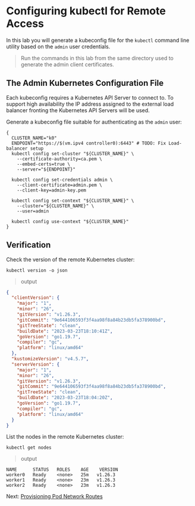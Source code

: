 # Configuring kubectl for Remote Access

In this lab you will generate a kubeconfig file for the `kubectl` command line utility based on the `admin` user credentials.

> Run the commands in this lab from the same directory used to generate the admin client certificates.

## The Admin Kubernetes Configuration File

Each kubeconfig requires a Kubernetes API Server to connect to. To support high availability the IP address assigned to the external load balancer fronting the Kubernetes API Servers will be used.

Generate a kubeconfig file suitable for authenticating as the `admin` user:

```shell
{
  CLUSTER_NAME="k0"
  ENDPOINT="https://$(vm.ipv4 controller0):6443" # TODO: Fix Load-balancer setup
  kubectl config set-cluster "${CLUSTER_NAME}" \
    --certificate-authority=ca.pem \
    --embed-certs=true \
    --server="${ENDPOINT}"

  kubectl config set-credentials admin \
    --client-certificate=admin.pem \
    --client-key=admin-key.pem

  kubectl config set-context "${CLUSTER_NAME}" \
    --cluster="${CLUSTER_NAME}" \
    --user=admin

  kubectl config use-context "${CLUSTER_NAME}"
}
```

## Verification

Check the version of the remote Kubernetes cluster:

```
kubectl version -o json
```

> output

```json
{
  "clientVersion": {
    "major": "1",
    "minor": "26",
    "gitVersion": "v1.26.3",
    "gitCommit": "9e644106593f3f4aa98f8a84b23db5fa378900bd",
    "gitTreeState": "clean",
    "buildDate": "2023-03-23T18:10:41Z",
    "goVersion": "go1.19.7",
    "compiler": "gc",
    "platform": "linux/amd64"
  },
  "kustomizeVersion": "v4.5.7",
  "serverVersion": {
    "major": "1",
    "minor": "26",
    "gitVersion": "v1.26.3",
    "gitCommit": "9e644106593f3f4aa98f8a84b23db5fa378900bd",
    "gitTreeState": "clean",
    "buildDate": "2023-03-23T18:04:20Z",
    "goVersion": "go1.19.7",
    "compiler": "gc",
    "platform": "linux/amd64"
  }
}
```

List the nodes in the remote Kubernetes cluster:

```
kubectl get nodes
```

> output

```
NAME      STATUS   ROLES    AGE    VERSION
worker0   Ready    <none>   25m   v1.26.3
worker1   Ready    <none>   23m   v1.26.3
worker2   Ready    <none>   23m   v1.26.3
```

Next: [Provisioning Pod Network Routes](11-pod-network-routes.md)